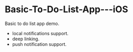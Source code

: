 # Basic-To-Do-List-App---iOS
Basic to do list app demo.

- local notifications support.
- deep linking.
- push notification support.
